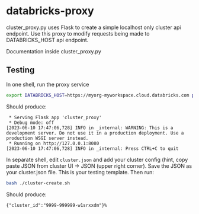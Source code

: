 # databricks-proxy

cluster_proxy.py uses Flask to create a simple localhost only cluster api endpoint.
Use this proxy to modify requests being made to DATABRICKS_HOST api endpoint.

Documentation inside cluster_proxy.py


## Testing
In one shell, run the proxy service
```sh
export DATABRICKS_HOST=https://myorg-myworkspace.cloud.databricks.com python cluster_proxy.py
```
Should produce:
```
 * Serving Flask app 'cluster_proxy'
 * Debug mode: off
[2023-06-10 17:47:06,728] INFO in _internal: WARNING: This is a development server. Do not use it in a production deployment. Use a production WSGI server instead.
 * Running on http://127.0.0.1:8080
[2023-06-10 17:47:06,728] INFO in _internal: Press CTRL+C to quit
```
In separate shell, edit `cluster.json` and add your cluster config (hint, copy paste JSON from cluster UI -> JSON (upper right corner). Save the JSON as your cluster.json file. This is your testing template.
Then run:
```sh
bash ./cluster-create.sh
```
Should produce:
```
{"cluster_id":"9999-999999-w1srxxdm"}%
```
